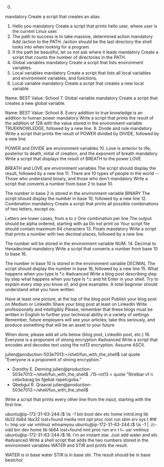 0. <o>
mandatory
Create a script that creates an alias.
1. Hello you
mandatory
Create a script that prints hello user, where user is the current Linux user.
2. The path to success is to take massive, determined action
mandatory
Add /action to the PATH. /action should be the last directory the shell looks into when looking for a program.
3. If the path be beautiful, let us not ask where it leads
mandatory
Create a script that counts the number of directories in the PATH.
4. Global variables
mandatory
Create a script that lists environment variables.
5. Local variables
mandatory
Create a script that lists all local variables and environment variables, and functions.
6. Local variable
mandatory
Create a script that creates a new local variable.

Name: BEST
Value: School
7. Global variable
mandatory
Create a script that creates a new global variable.

Name: BEST
Value: School
8. Every addition to true knowledge is an addition to human power
mandatory
Write a script that prints the result of the addition of 128 with the value stored in the environment variable TRUEKNOWLEDGE, followed by a new line.
9. Divide and rule
mandatory
Write a script that prints the result of POWER divided by DIVIDE, followed by a new line.

POWER and DIVIDE are environment variables
10. Love is anterior to life, posterior to death, initial of creation, and the exponent of breath
mandatory
Write a script that displays the result of BREATH to the power LOVE

BREATH and LOVE are environment variables
The script should display the result, followed by a new line
11. There are 10 types of people in the world -- Those who understand binary, and those who don't
mandatory
Write a script that converts a number from base 2 to base 10.

The number in base 2 is stored in the environment variable BINARY
The script should display the number in base 10, followed by a new line
12. Combination
mandatory
Create a script that prints all possible combinations of two letters, except oo.

Letters are lower cases, from a to z
One combination per line
The output should be alpha ordered, starting with aa
Do not print oo
Your script file should contain maximum 64 characters
13. Floats
mandatory
Write a script that prints a number with two decimal places, followed by a new line.

The number will be stored in the environment variable NUM.
14. Decimal to Hexadecimal
mandatory
Write a script that converts a number from base 10 to base 16.

The number in base 10 is stored in the environment variable DECIMAL
The script should display the number in base 16, followed by a new line
15. What happens when you type ls *.c
#advanced
Write a blog post describing step by step what happens when you type ls *.c and hit Enter in your shell. Try to explain every step you know of, and give examples. A total beginner should understand what you have written.

Have at least one picture, at the top of the blog post
Publish your blog post on Medium or LinkedIn
Share your blog post at least on LinkedIn
Write professionally and intelligibly
Please, remember that these blogs must be written in English to further your technical ability in a variety of settings
Remember, future employers will see your articles; take this seriously, and produce something that will be an asset to your future

When done, please add all urls below (blog post, LinkedIn post, etc.)
16. Everyone is a proponent of strong encryption
#advanced
Write a script that encodes and decodes text using the rot13 encryption. Assume ASCII.

julien@production-503e7013:~/shell/fun_with_the_shell$ cat quote
"Everyone is a proponent of strong encryption."
- Dorothy E. Denning
julien@production-503e7013:~/shell/fun_with_the_shell$ ./15-rot13 < quote
"Rirelbar vf n cebcbarag bs fgebat rapelcgvba."
- Qbebgul R. Qraavat
julien@production-503e7013:~/shell/fun_with_the_shell$

Write a script that prints every other line from the input, starting with the first line.

ubuntu@ip-172-31-63-244:/$ \ls -1
bin
boot
dev
etc
home
initrd.img
lib
lib32
lib64
libx32
lost+found
media
mnt
opt
proc
root
run
sbin
srv
sys
t
#t#
t~
tmp
usr
var
vmlinuz
whoareyou
ubuntu@ip-172-31-63-244:/$ \ls -1 | ./c-odd
bin
dev
home
lib
lib64
lost+found
mnt
proc
run
srv
t
t~
usr
vmlinuz
ubuntu@ip-172-31-63-244:/$
18. I'm an instant star. Just add water and stir.
#advanced
Write a shell script that adds the two numbers stored in the environment variables WATER and STIR and prints the result.

WATER is in base water
STIR is in base stir.
The result should be in base bestchol

